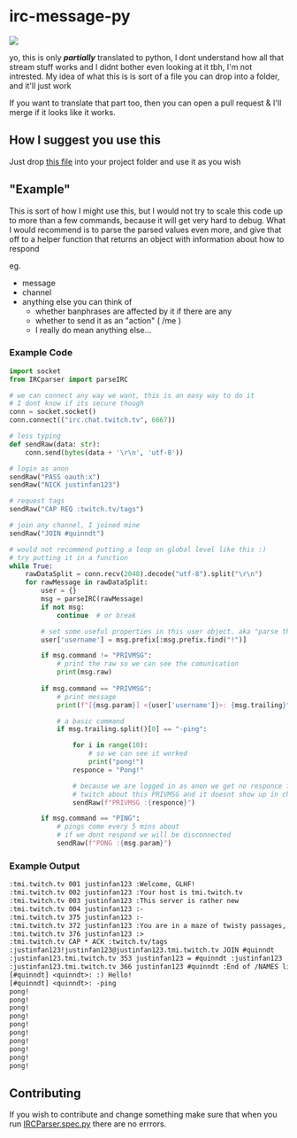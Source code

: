 # irc-message-py

![](https://cdn.frankerfacez.com/emote/145947/4)

yo, this is only ***partially*** translated to python, I dont understand how all 
that stream stuff works and I didnt bother even looking at it tbh, I'm not intrested.
My idea of what this is is sort of a file you can drop into a folder, and it'll just 
work

If you want to translate that part too, then you can open a pull request & I'll 
merge if it looks like it works.

## How I suggest you use this
Just drop [this file](./src/IRCParser.py) into your project folder and use it as you
wish

## "Example"
This is sort of how I might use this, but I would not try to scale this code up to
more than a few commands, because it will get very hard to debug. What I would 
recommend is to parse the parsed values even more, and give that off to a helper 
function that returns an object with information about how to respond

eg.
  * message
  * channel
  * anything else you can think of
    * whether banphrases are affected by it if there are any
    * whether to send it as an "action" ( /me )
    * I really do mean anything else...

### Example Code
```python
import socket
from IRCparser import parseIRC

# we can connect any way we want, this is an easy way to do it
# I dont know if its secure though
conn = socket.socket()
conn.connect(("irc.chat.twitch.tv", 6667))

# less typing
def sendRaw(data: str):
    conn.send(bytes(data + '\r\n', 'utf-8'))

# login as anon
sendRaw("PASS oauth:x") 
sendRaw("NICK justinfan123")

# request tags
sendRaw("CAP REQ :twitch.tv/tags")

# join any channel, I joined mine
sendRaw("JOIN #quinndt")

# would not recommend putting a loop on global level like this :)
# try putting it in a function
while True:
    rawDataSplit = conn.recv(2048).decode("utf-8").split("\r\n")
    for rawMessage in rawDataSplit:
        user = {}
        msg = parseIRC(rawMessage)
        if not msg: 
            continue  # or break

        # set some useful properties in this user object. aka "parse the parsed values"
        user['username'] = msg.prefix[:msg.prefix.find("!")]

        if msg.command != "PRIVMSG":
            # print the raw so we can see the comunication
            print(msg.raw)
            
        if msg.command == "PRIVMSG":
            # print message
            print(f"[{msg.param}] <{user['username']}>: {msg.trailing}")

            # a basic command
            if msg.trailing.split()[0] == "-ping":

                for i in range(10):
                    # so we can see it worked
                    print("pong!")
                responce = "Pong!"

                # because we are logged in as anon we get no responce from 
                # twitch about this PRIVMSG and it doesnt show up in chat
                sendRaw(f"PRIVMSG :{responce}") 

        if msg.command == "PING": 
            # pings come every 5 mins about
            # if we dont respond we will be disconnected
            sendRaw(f"PONG :{msg.param}")
```
### Example Output
```txt
:tmi.twitch.tv 001 justinfan123 :Welcome, GLHF!
:tmi.twitch.tv 002 justinfan123 :Your host is tmi.twitch.tv
:tmi.twitch.tv 003 justinfan123 :This server is rather new
:tmi.twitch.tv 004 justinfan123 :-
:tmi.twitch.tv 375 justinfan123 :-
:tmi.twitch.tv 372 justinfan123 :You are in a maze of twisty passages, all alike.
:tmi.twitch.tv 376 justinfan123 :>
:tmi.twitch.tv CAP * ACK :twitch.tv/tags
:justinfan123!justinfan123@justinfan123.tmi.twitch.tv JOIN #quinndt
:justinfan123.tmi.twitch.tv 353 justinfan123 = #quinndt :justinfan123    
:justinfan123.tmi.twitch.tv 366 justinfan123 #quinndt :End of /NAMES list
[#quinndt] <quinndt>: :) Hello!
[#quinndt] <quinndt>: -ping
pong!
pong!
pong!
pong!
pong!
pong!
pong!
pong!
pong!
pong!

```
## Contributing
If you wish to contribute and change something make sure that when you run [IRCParser.spec.py](./src/IRCParser.spec.py) there are no errrors.

